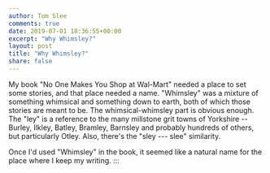 ```yaml
---
author: Tom Slee
comments: true
date: 2019-07-01 18:36:55+00:00
excerpt: "Why Whimsley?"
layout: post
title: "Why Whimsley?"
share: false
---
```


My book "No One Makes You Shop at Wal-Mart" needed a place to set some
stories, and that place needed a name. "Whimsley" was a mixture of
something whimsical and something down to earth, both of which those
stories are meant to be. The whimsical-whimsley part is obvious enough.
The "ley" is a reference to the many millstone grit towns of Yorkshire
-- Burley, Ilkley, Batley, Bramley, Barnsley and probably hundreds of
others, but particularly Otley. Also, there's the "sley --- slee"
similarity.

Once I'd used "Whimsley" in the book, it seemed like a natural name for
the place where I keep my writing.
:::
